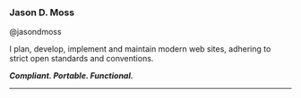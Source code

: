 ### Jason D. Moss
@jasondmoss

I plan, develop, implement and maintain modern web sites, adhering to strict open standards and conventions.

***Compliant. Portable. Functional.***

---
